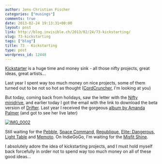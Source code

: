 ```yaml
---
author: Jens-Christian Fischer
categories: ["musings"]
comments: true
date: 2013-02-24 19:13:31+00:00
layout: post
link: http://blog.invisible.ch/2013/02/24/73-kickstarting/
slug: 73-kickstarting
tags: ["blog"]
title: 73 - Kickstarting
type: post
wordpress_id: 12448
---
```


[Kickstarter](http://www.kickstarter.com/) is a huge time and money sink - all those nifty projects, great ideas, great artists...

Last year I spent way too much money on nice projects, some of them turned out to be not so hot as thought ([CordCruncher](https://www.kickstarter.com/projects/1587181400/cordcruncher-earbud-headphones), I'm looking at you)

But today, coming back from holidays, saw the letter with the [Nifty minidrive](http://www.kickstarter.com/projects/1342319572/the-nifty-minidrive), and earlier today I got the email with the link to download the beta version of [Drifter](http://www.kickstarter.com/projects/celsiusgs/drifter-a-space-trading-game). Last year I received the gorgeous [album by Amanda Palmer](http://www.kickstarter.com/projects/amandapalmer/amanda-palmer-the-new-record-art-book-and-tour) (and got to see her live later)

[![IMG_0002](http://farm9.staticflickr.com/8512/8504743442_3113d833b7.jpg)](http://www.flickr.com/photos/jcfischer/8504743442/)

Still waiting for the [Pebble](https://www.kickstarter.com/projects/597507018/pebble-e-paper-watch-for-iphone-and-android), [Space Command](https://www.kickstarter.com/projects/58936338/space-command), [Republique](https://www.kickstarter.com/projects/486250632/republique-by-camouflaj-logan), [Elite: Dangerous](https://www.kickstarter.com/projects/1461411552/elite-dangerous), [Light Table](https://www.kickstarter.com/projects/ibdknox/light-table) and [Memoto](https://www.kickstarter.com/projects/martinkallstrom/memoto-lifelogging-camera). On IndieGoGo, I'm waiting for the [Misfit Shine](http://www.indiegogo.com/projects/270243/x/1828302).

I absolutely adore the idea of kickstarting projects, and I must hold myself back forcefully in order not to spend way too much money on all of these good ideas...


